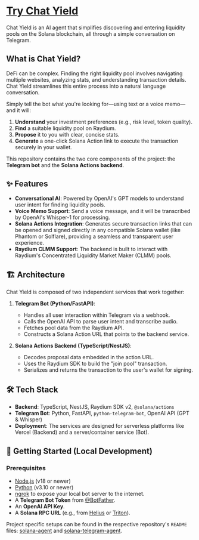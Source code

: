 # [Try Chat Yield](https://t.me/chatyieldbot)

Chat Yield is an AI agent that simplifies discovering and entering liquidity pools on the Solana blockchain, all through a simple conversation on Telegram.

## What is Chat Yield?

DeFi can be complex. Finding the right liquidity pool involves navigating multiple websites, analyzing stats, and understanding transaction details. Chat Yield streamlines this entire process into a natural language conversation.

Simply tell the bot what you're looking for—using text or a voice memo—and it will:
1.  **Understand** your investment preferences (e.g., risk level, token quality).
2.  **Find** a suitable liquidity pool on Raydium.
3.  **Propose** it to you with clear, concise stats.
4.  **Generate** a one-click Solana Action link to execute the transaction securely in your wallet.

This repository contains the two core components of the project: the **Telegram bot** and the **Solana Actions backend**.

## ✨ Features

-   **Conversational AI**: Powered by OpenAI's GPT models to understand user intent for finding liquidity pools.
-   **Voice Memo Support**: Send a voice message, and it will be transcribed by OpenAI's Whisper-1 for processing.
-   **Solana Actions Integration**: Generates secure transaction links that can be opened and signed directly in any compatible Solana wallet (like Phantom or Solflare), providing a seamless and transparent user experience.
-   **Raydium CLMM Support**: The backend is built to interact with Raydium's Concentrated Liquidity Market Maker (CLMM) pools.

## 🏗️ Architecture

Chat Yield is composed of two independent services that work together:

1.  **Telegram Bot (Python/FastAPI)**:
    -   Handles all user interaction within Telegram via a webhook.
    -   Calls the OpenAI API to parse user intent and transcribe audio.
    -   Fetches pool data from the Raydium API.
    -   Constructs a Solana Action URL that points to the backend service.

2.  **Solana Actions Backend (TypeScript/NestJS)**:
    -   Decodes proposal data embedded in the action URL.
    -   Uses the Raydium SDK to build the "join pool" transaction.
    -   Serializes and returns the transaction to the user's wallet for signing.

## 🛠️ Tech Stack

-   **Backend**: TypeScript, NestJS, Raydium SDK v2, `@solana/actions`
-   **Telegram Bot**: Python, FastAPI, `python-telegram-bot`, OpenAI API (GPT & Whisper)
-   **Deployment**: The services are designed for serverless platforms like Vercel (Backend) and a server/container service (Bot).

## 🚀 Getting Started (Local Development)

### Prerequisites

-   [Node.js](https://nodejs.org/) (v18 or newer)
-   [Python](https://www.python.org/) (v3.10 or newer)
-   [ngrok](https://ngrok.com/) to expose your local bot server to the internet.
-   A **Telegram Bot Token** from [@BotFather](https://t.me/BotFather).
-   An **OpenAI API Key**.
-   A **Solana RPC URL** (e.g., from [Helius](https://www.helius.dev/) or [Triton](https://triton.one/)).

Project specific setups can be found in the respective repository's `README` files: [solana-agent](https://github.com/stayliquid/solana_agent) and [solana-telegram-agent](https://github.com/stayliquid/solana_telegram_agent).
